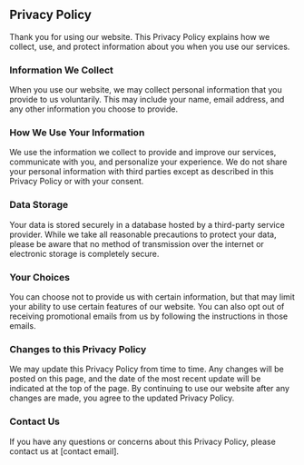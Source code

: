 ## Privacy Policy

Thank you for using our website. This Privacy Policy explains how we collect, use, and protect information about you when you use our services.

### Information We Collect

When you use our website, we may collect personal information that you provide to us voluntarily. This may include your name, email address, and any other information you choose to provide.

### How We Use Your Information

We use the information we collect to provide and improve our services, communicate with you, and personalize your experience. We do not share your personal information with third parties except as described in this Privacy Policy or with your consent.

### Data Storage

Your data is stored securely in a database hosted by a third-party service provider. While we take all reasonable precautions to protect your data, please be aware that no method of transmission over the internet or electronic storage is completely secure.

### Your Choices

You can choose not to provide us with certain information, but that may limit your ability to use certain features of our website. You can also opt out of receiving promotional emails from us by following the instructions in those emails.

### Changes to this Privacy Policy

We may update this Privacy Policy from time to time. Any changes will be posted on this page, and the date of the most recent update will be indicated at the top of the page. By continuing to use our website after any changes are made, you agree to the updated Privacy Policy.

### Contact Us

If you have any questions or concerns about this Privacy Policy, please contact us at [contact email].

